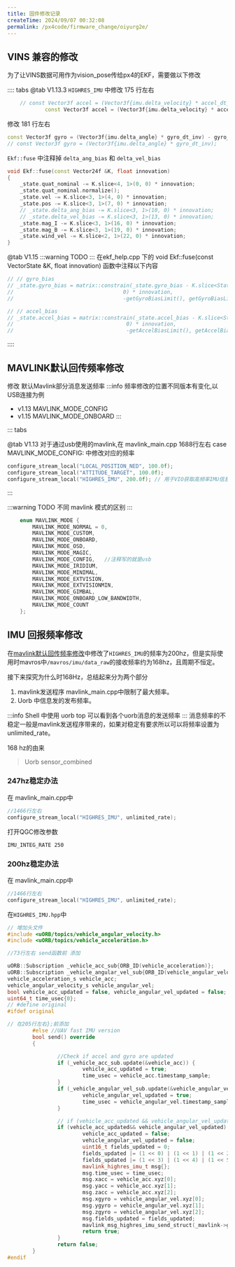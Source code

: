 ```yaml
---
title: 固件修改记录
createTime: 2024/09/07 00:32:08
permalink: /px4code/firmware_change/oiyurg2e/
---
```


## VINS 兼容的修改

为了让VINS数据可用作为vision_pose传给px4的EKF，需要做以下修改

:::: tabs
@tab V1.13.3
`HIGHRES_IMU` 中修改  175 行左右
```C++
	// const Vector3f accel = (Vector3f{imu.delta_velocity} * accel_dt_inv);
			const Vector3f accel = (Vector3f{imu.delta_velocity} * accel_dt_inv) - accel_bias;
```
修改 181 行左右
```c++
const Vector3f gyro = (Vector3f{imu.delta_angle} * gyro_dt_inv) - gyro_bias;
// const Vector3f gyro = (Vector3f{imu.delta_angle} * gyro_dt_inv);
```
  

`Ekf::fuse` 中注释掉  `delta_ang_bias` 和 `delta_vel_bias`
```c++
void Ekf::fuse(const Vector24f &K, float innovation)
{
	_state.quat_nominal -= K.slice<4, 1>(0, 0) * innovation;
	_state.quat_nominal.normalize();
	_state.vel -= K.slice<3, 1>(4, 0) * innovation;
	_state.pos -= K.slice<3, 1>(7, 0) * innovation;
	// _state.delta_ang_bias -= K.slice<3, 1>(10, 0) * innovation;
	// _state.delta_vel_bias -= K.slice<3, 1>(13, 0) * innovation;
	_state.mag_I -= K.slice<3, 1>(16, 0) * innovation;
	_state.mag_B -= K.slice<3, 1>(19, 0) * innovation;
	_state.wind_vel -= K.slice<2, 1>(22, 0) * innovation;
}
```

@tab V1.15
:::warning TODO
:::
在ekf_help.cpp 下的 void Ekf::fuse(const VectorState &K, float innovation) 函数中注释以下内容
```c++
// // gyro_bias
// _state.gyro_bias = matrix::constrain(_state.gyro_bias - K.slice<State::gyro_bias.dof, 1>(State::gyro_bias.idx,
//                                   0) * innovation,
//                                   -getGyroBiasLimit(), getGyroBiasLimit());

// // accel_bias
// _state.accel_bias = matrix::constrain(_state.accel_bias - K.slice<State::accel_bias.dof, 1>(State::accel_bias.idx,
//                                    0) * innovation,
//                                    -getAccelBiasLimit(), getAccelBiasLimit());

```
::::

## MAVLINK默认回传频率修改

修改 默认Mavlink部分消息发送频率 
:::info
频率修改的位置不同版本有变化,以USB连接为例
- v1.13 MAVLINK_MODE_CONFIG
- v1.15 MAVLINK_MODE_ONBOARD
:::

::: tabs

@tab V1.13
对于通过usb使用的mavlink,在 mavlink_main.cpp 1688行左右 case MAVLINK_MODE_CONFIG: 中修改对应的频率
```c++
configure_stream_local("LOCAL_POSITION_NED", 100.0f);
configure_stream_local("ATTITUDE_TARGET", 100.0f);
configure_stream_local("HIGHRES_IMU", 200.0f); // 用于VIO获取高频率IMU信息
```
:::



:::warning TODO
不同 mavlink 模式的区别
:::
```c++
	enum MAVLINK_MODE {
		MAVLINK_MODE_NORMAL = 0,
		MAVLINK_MODE_CUSTOM,
		MAVLINK_MODE_ONBOARD,
		MAVLINK_MODE_OSD,
		MAVLINK_MODE_MAGIC,
		MAVLINK_MODE_CONFIG,   //注释写的就是usb
		MAVLINK_MODE_IRIDIUM,
		MAVLINK_MODE_MINIMAL,
		MAVLINK_MODE_EXTVISION,
		MAVLINK_MODE_EXTVISIONMIN,
		MAVLINK_MODE_GIMBAL,
		MAVLINK_MODE_ONBOARD_LOW_BANDWIDTH,
		MAVLINK_MODE_COUNT
	};
```


## IMU 回报频率修改

在[mavlink默认回传频率修改](firmware_change.md#mavlink默认回传频率修改)中修改了`HIGHRES_IMU`的频率为200hz，但是实际使用时mavros中`/mavros/imu/data_raw`的接收频率约为168hz，且周期不恒定。

接下来探究为什么时168Hz，总结起来分为两个部分
1. mavlink发送程序 mavlink_main.cpp中限制了最大频率。
2. Uorb 中信息发的发布频率。

:::info
Shell 中使用 uorb top 可以看到各个uorb消息的发送频率
:::
消息频率的不稳定一般是mavlink发送程序带来的，如果对稳定有要求所以可以将频率设置为unlimited_rate。

168 hz的由来
> Uorb    sensor_combined

### 247hz稳定办法
在 mavlink_main.cpp中
```c++
//1466行左右
configure_stream_local("HIGHRES_IMU", unlimited_rate);
```
打开QGC修改参数
```
IMU_INTEG_RATE 250
```


<!-- mavlink stream -d /dev/ttyACM0 -s HIGHRES_IMU -r 50 -->


### 200hz稳定办法
在 mavlink_main.cpp中
```c++
//1466行左右
configure_stream_local("HIGHRES_IMU", unlimited_rate);
```
在`HIGHRES_IMU.hpp`中
```c++
// 增加头文件
#include <uORB/topics/vehicle_angular_velocity.h>
#include <uORB/topics/vehicle_acceleration.h>

//73行左右 send函数前 添加

uORB::Subscription _vehicle_acc_sub{ORB_ID(vehicle_acceleration)};
uORB::Subscription _vehicle_angular_vel_sub{ORB_ID(vehicle_angular_velocity)};
vehicle_acceleration_s vehicle_acc;
vehicle_angular_velocity_s vehicle_angular_vel;
bool vehicle_acc_updated = false, vehicle_angular_vel_updated = false;
uint64_t time_usec{0};
// #define original
#ifdef original

// 在205行左右};前添加
        #else //UAV fast IMU version
        bool send() override
        {

                //Check if accel and gyro are updated
                if (_vehicle_acc_sub.update(&vehicle_acc)) {
                        vehicle_acc_updated = true;
                        time_usec = vehicle_acc.timestamp_sample;
                }
                if (_vehicle_angular_vel_sub.update(&vehicle_angular_vel)) {
                        vehicle_angular_vel_updated = true;
                        time_usec = vehicle_angular_vel.timestamp_sample;
                }

                // if (vehicle_acc_updated && vehicle_angular_vel_updated) {
                if (vehicle_acc_updated&& vehicle_angular_vel_updated) {
                        vehicle_acc_updated = false;
                        vehicle_angular_vel_updated = false;
                        uint16_t fields_updated = 0;
                        fields_updated |= (1 << 0) | (1 << 1) | (1 << 2); // accel
                        fields_updated |= (1 << 3) | (1 << 4) | (1 << 5); // gyro
                        mavlink_highres_imu_t msg{};
                        msg.time_usec = time_usec;
                        msg.xacc = vehicle_acc.xyz[0];
                        msg.yacc = vehicle_acc.xyz[1];
                        msg.zacc = vehicle_acc.xyz[2];
                        msg.xgyro = vehicle_angular_vel.xyz[0];
                        msg.ygyro = vehicle_angular_vel.xyz[1];
                        msg.zgyro = vehicle_angular_vel.xyz[2];
                        msg.fields_updated = fields_updated;
                        mavlink_msg_highres_imu_send_struct(_mavlink->get_channel(), &msg);
                        return true;
                }
                return false;
        }
#endif
```



